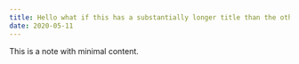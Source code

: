 ```yaml
---
title: Hello what if this has a substantially longer title than the other one?
date: 2020-05-11
---
```


This is a note with minimal content.
